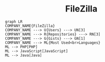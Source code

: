 <h1 align="center">FileZilla</h1>

```mermaid
graph LR
COMPANY_NAME{FileZilla}
COMPANY_NAME ---> U{Users} ---> UN[3]
COMPANY_NAME ---> R{Repositories} ---> RN[3]
COMPANY_NAME ---> G{Gists} ---> GN[1]
COMPANY_NAME ---> ML{Most Used<br>Languages}
ML --> PHP[PHP]
ML --> JavaScript[JavaScript]
ML --> Java[Java]
```
